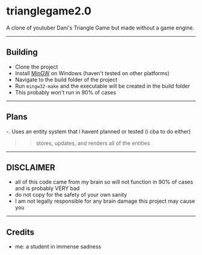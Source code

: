 
# trianglegame2.0

A clone of youtuber Dani's Triangle Game but made without a game engine.
___

## Building

- Clone the project
- Install [MinGW](https://www.mingw-w64.org/downloads/ 'Download MinGW') on Windows (haven't tested on other platforms)
- Navigate to the build folder of the project
- Run `mingw32-make` and the executable will be created in the build folder 
- This probably won't run in 90% of cases

___

## Plans

-. Uses an entity system that i havent planned or tested (i cba to do either)
>> stores, updates, and renders all of the entities 

___

## DISCLAIMER

- all of this code came from my brain so will not function in 90% of cases and is probably VERY bad
- do not copy for the safety of your own sanity
- I am not legally responsible for any brain damage this project may cause you
___

## Credits

- me: a student in immense sadness
